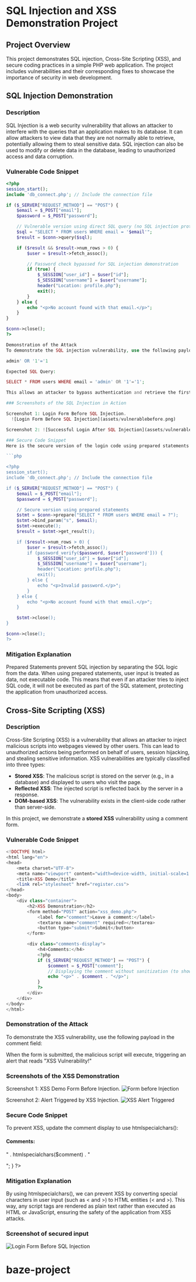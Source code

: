 # SQL Injection and XSS Demonstration Project

## Project Overview

This project demonstrates SQL injection, Cross-Site Scripting (XSS), and secure coding practices in a simple PHP web application. The project includes vulnerabilities and their corresponding fixes to showcase the importance of security in web development.

## SQL Injection Demonstration

### Description

SQL Injection is a web security vulnerability that allows an attacker to interfere with the queries that an application makes to its database. It can allow attackers to view data that they are not normally able to retrieve, potentially allowing them to steal sensitive data. SQL injection can also be used to modify or delete data in the database, leading to unauthorized access and data corruption.

### Vulnerable Code Snippet

```php
<?php
session_start();
include 'db_connect.php'; // Include the connection file

if ($_SERVER["REQUEST_METHOD"] == "POST") {
    $email = $_POST["email"];
    $password = $_POST["password"];

    // Vulnerable version using direct SQL query (no SQL injection protection)
    $sql = "SELECT * FROM users WHERE email = '$email'";
    $result = $conn->query($sql);

    if ($result && $result->num_rows > 0) {
        $user = $result->fetch_assoc();

        // Password check bypassed for SQL injection demonstration
        if (true) {
            $_SESSION["user_id"] = $user["id"];
            $_SESSION["username"] = $user["username"];
            header("Location: profile.php");
            exit();
        }
    } else {
        echo "<p>No account found with that email.</p>";
    }
}

$conn->close();
?>

Demonstration of the Attack
To demonstrate the SQL injection vulnerability, use the following payload in the email field:

admin' OR '1'='1

Expected SQL Query:

SELECT * FROM users WHERE email = 'admin' OR '1'='1'; 

This allows an attacker to bypass authentication and retrieve the first user record.

### Screenshots of the SQL Injection in Action

Screenshot 1: Login Form Before SQL Injection.
  ![Login Form Before SQL Injection](assets/vulnerablebefore.png)

Screenshot 2: ![Successful Login After SQL Injection](assets/vulnerableafter.png)

### Secure Code Snippet
Here is the secure version of the login code using prepared statements:

```php

<?php
session_start();
include 'db_connect.php'; // Include the connection file

if ($_SERVER["REQUEST_METHOD"] == "POST") {
    $email = $_POST["email"];
    $password = $_POST["password"];

    // Secure version using prepared statements
    $stmt = $conn->prepare("SELECT * FROM users WHERE email = ?");
    $stmt->bind_param("s", $email);
    $stmt->execute();
    $result = $stmt->get_result();

    if ($result->num_rows > 0) {
        $user = $result->fetch_assoc();
        if (password_verify($password, $user['password'])) {
            $_SESSION["user_id"] = $user["id"];
            $_SESSION["username"] = $user["username"];
            header("Location: profile.php");
            exit();
        } else {
            echo "<p>Invalid password.</p>";
        }
    } else {
        echo "<p>No account found with that email.</p>";
    }

    $stmt->close();
}

$conn->close();
?>


```

### Mitigation Explanation

Prepared Statements prevent SQL injection by separating the SQL logic from the data. When using prepared statements, user input is treated as data, not executable code. This means that even if an attacker tries to inject SQL code, it will not be executed as part of the SQL statement, protecting the application from unauthorized access.

## Cross-Site Scripting (XSS)

### Description

Cross-Site Scripting (XSS) is a vulnerability that allows an attacker to inject malicious scripts into webpages viewed by other users. This can lead to unauthorized actions being performed on behalf of users, session hijacking, and stealing sensitive information. XSS vulnerabilities are typically classified into three types:

- **Stored XSS**: The malicious script is stored on the server (e.g., in a database) and displayed to users who visit the page.
- **Reflected XSS**: The injected script is reflected back by the server in a response.
- **DOM-based XSS**: The vulnerability exists in the client-side code rather than server-side.

In this project, we demonstrate a **stored XSS** vulnerability using a comment form.

### Vulnerable Code Snippet

```php
<!DOCTYPE html>
<html lang="en">
<head>
    <meta charset="UTF-8">
    <meta name="viewport" content="width=device-width, initial-scale=1.0">
    <title>XSS Demo</title>
    <link rel="stylesheet" href="register.css">
</head>
<body>
    <div class="container">
        <h2>XSS Demonstration</h2>
        <form method="POST" action="xss_demo.php">
            <label for="comment">Leave a comment:</label>
            <textarea name="comment" required></textarea>
            <button type="submit">Submit</button>
        </form>

        <div class="comments-display">
            <h4>Comments:</h4>
            <?php
            if ($_SERVER["REQUEST_METHOD"] == "POST") {
                $comment = $_POST["comment"];
                // Displaying the comment without sanitization (to show XSS vulnerability)
                echo "<p>" . $comment . "</p>";
            }
            ?>
        </div>
    </div>
</body>
</html>
```

### Demonstration of the Attack

To demonstrate the XSS vulnerability, use the following payload in the comment field:

<script>alert('XSS Vulnerability!');</script>

When the form is submitted, the malicious script will execute, triggering an alert that reads "XSS Vulnerability!"

### Screenshots of the XSS Demonstration

Screenshot 1: XSS Demo Form Before Injection.
![Form before Injection](assets/XSSbefore.png)

Screenshot 2: Alert Triggered by XSS Injection.
![XSS Alert Triggered](assets/XSSafter.png)


### Secure Code Snippet

To prevent XSS, update the comment display to use htmlspecialchars():

<div class="comments-display">
    <h4>Comments:</h4>
    <?php
    if ($_SERVER["REQUEST_METHOD"] == "POST") {
        $comment = $_POST["comment"];
        // Escaping the comment to prevent XSS
        echo "<p>" . htmlspecialchars($comment) . "</p>";
    }
    ?>
</div>

### Mitigation Explanation

By using htmlspecialchars(), we can prevent XSS by converting special characters in user input (such as < and >) to HTML entities (&lt; and &gt;). This way, any script tags are rendered as plain text rather than executed as HTML or JavaScript, ensuring the safety of the application from XSS attacks.

### Screenshot of secured input

![Login Form Before SQL Injection](assets/SecureInput.png)
# baze-project
